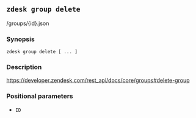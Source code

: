 ## `zdesk group delete`

/groups/{id}.json

### Synopsis

    zdesk group delete [ ... ]

### Description

https://developer.zendesk.com/rest_api/docs/core/groups#delete-group

### Positional parameters

* `ID`

